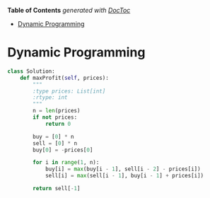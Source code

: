 <!-- START doctoc generated TOC please keep comment here to allow auto update -->
<!-- DON'T EDIT THIS SECTION, INSTEAD RE-RUN doctoc TO UPDATE -->
**Table of Contents**  *generated with [DocToc](https://github.com/thlorenz/doctoc)*

- [Dynamic Programming](#dynamic-programming)

<!-- END doctoc generated TOC please keep comment here to allow auto update -->

# Dynamic Programming

```python
class Solution:
    def maxProfit(self, prices):
        """
        :type prices: List[int]
        :rtype: int
        """
        n = len(prices)
        if not prices:
            return 0

        buy = [0] * n
        sell = [0] * n
        buy[0] = -prices[0]

        for i in range(1, n):
            buy[i] = max(buy[i - 1], sell[i - 2] - prices[i])
            sell[i] = max(sell[i - 1], buy[i - 1] + prices[i])

        return sell[-1]
```
